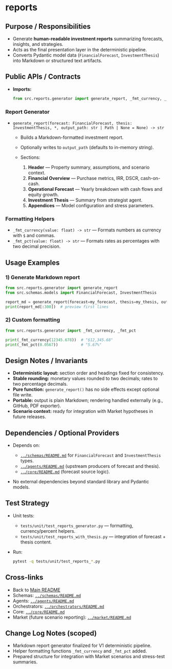 # reports

## Purpose / Responsibilities

* Generate **human-readable investment reports** summarizing forecasts, insights, and strategies.
* Acts as the final presentation layer in the deterministic pipeline.
* Converts Pydantic model data (`FinancialForecast`, `InvestmentThesis`) into Markdown or structured text artifacts.

## Public APIs / Contracts

* **Imports:**

  ```python
  from src.reports.generator import generate_report, _fmt_currency, _fmt_pct
  ```

### Report Generator

* `generate_report(forecast: FinancialForecast, thesis: InvestmentThesis, *, output_path: str | Path | None = None) -> str`

  * Builds a Markdown-formatted investment report.
  * Optionally writes to `output_path` (defaults to in-memory string).
  * Sections:

    1. **Header** — Property summary, assumptions, and scenario context.
    2. **Financial Overview** — Purchase metrics, IRR, DSCR, cash-on-cash.
    3. **Operational Forecast** — Yearly breakdown with cash flows and equity growth.
    4. **Investment Thesis** — Summary from strategist agent.
    5. **Appendices** — Model configuration and stress parameters.

### Formatting Helpers

* `_fmt_currency(value: float) -> str` — Formats numbers as currency with `$` and commas.
* `_fmt_pct(value: float) -> str` — Formats rates as percentages with two decimal precision.

## Usage Examples

### 1) Generate Markdown report

```python
from src.reports.generator import generate_report
from src.schemas.models import FinancialForecast, InvestmentThesis

report_md = generate_report(forecast=my_forecast, thesis=my_thesis, output_path="./artifacts/report.md")
print(report_md[:300])  # preview first lines
```

### 2) Custom formatting

```python
from src.reports.generator import _fmt_currency, _fmt_pct

print(_fmt_currency(12345.678))  # "$12,345.68"
print(_fmt_pct(0.0567))          # "5.67%"
```

## Design Notes / Invariants

* **Deterministic layout:** section order and headings fixed for consistency.
* **Stable rounding:** monetary values rounded to two decimals; rates to two percentage decimals.
* **Pure function:** `generate_report()` has no side effects except optional file write.
* **Portable:** output is plain Markdown; rendering handled externally (e.g., GitHub, PDF exporter).
* **Scenario context:** ready for integration with Market hypotheses in future releases.

## Dependencies / Optional Providers

* Depends on:

  * [`../schemas/README.md`](../schemas/README.md) for `FinancialForecast` and `InvestmentThesis` types.
  * [`../agents/README.md`](../agents/README.md) (upstream producers of forecast and thesis).
  * [`../core/README.md`](../core/README.md) (forecast source logic).
* No external dependencies beyond standard library and Pydantic models.

## Test Strategy

* Unit tests:

  * `tests/unit/test_reports_generator.py` — formatting, currency/percent helpers.
  * `tests/unit/test_reports_with_thesis.py` — integration of forecast + thesis content.
* Run:

  ```bash
  pytest -q tests/unit/test_reports_*.py
  ```

## Cross-links

* Back to [Main README](../README.md)
* Schemas: [`../schemas/README.md`](../schemas/README.md)
* Agents: [`../agents/README.md`](../agents/README.md)
* Orchestrators: [`../orchestrators/README.md`](../orchestrators/README.md)
* Core: [`../core/README.md`](../core/README.md)
* Market (future scenario reporting): [`../market/README.md`](../market/README.md)

## Change Log Notes (scoped)

* Markdown report generator finalized for V1 deterministic pipeline.
* Helper formatting functions `_fmt_currency` and `_fmt_pct` added.
* Prepared structure for integration with Market scenarios and stress-test summaries.
